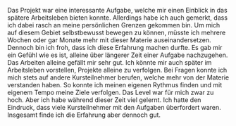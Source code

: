 Das Projekt war eine interessante Aufgabe, welche mir einen Einblick in das spätere Arbeitsleben bieten konnte. Allerdings habe ich auch gemerkt, dass ich dabei rasch an meine persönlichen Grenzen gekommen bin. Um mich auf diesem Gebiet selbstbewusst bewegen zu können, müsste ich mehrere Wochen oder gar Monate mehr mit dieser Materie auseinandersetzen.
Dennoch bin ich froh, dass ich diese Erfahrung machen durfte. Es gab mir ein Gefühl wie es ist, alleine über längerer Zeit einer Aufgabe nachzugehen.
Das Arbeiten alleine gefällt mir sehr gut. Ich könnte mir auch später im Arbeitsleben vorstellen, Projekte alleine zu verfolgen.
Bei Fragen konnte ich mich stets auf andere Kursteilnehmer berufen, welche mehr von der Materie verstanden haben. So konnte ich meinen eigenen Rythmus finden und mit eigenem Tempo meine Ziele verfolgen.
Das Level war für mich zwar zu hoch. Aber ich habe während dieser Zeit viel gelernt.
Ich hatte den Eindruck, dass viele Kursteilnehmer mit den Aufgaben überfordert waren.
Insgesamt finde ich die Erfahrung aber dennoch gut.